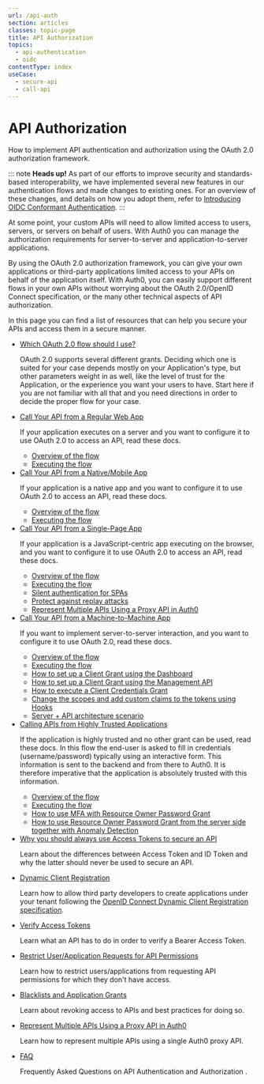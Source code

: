 ```yaml
---
url: /api-auth
section: articles
classes: topic-page
title: API Authorization
topics:
  - api-authentication
  - oidc
contentType: index
useCase:
  - secure-api
  - call-api
---
```


<div class="topic-page-header">
  <div data-name="example" class="topic-page-badge"></div>
  <h1>API Authorization</h1>
  <p>
    How to implement API authentication and authorization using the OAuth 2.0 authorization framework.
  </p>
</div>

::: note
**Heads up!** As part of our efforts to improve security and standards-based interoperability, we have implemented several new features in our authentication flows and made changes to existing ones. For an overview of these changes, and details on how you adopt them, refer to [Introducing OIDC Conformant Authentication](/api-auth/intro).
:::

At some point, your custom APIs will need to allow limited access to users, servers, or servers on behalf of users. With Auth0 you can manage the authorization requirements for server-to-server and application-to-server applications.

By using the OAuth 2.0 authorization framework, you can give your own applications or third-party applications limited access to your APIs on behalf of the application itself. With Auth0, you can easily support different flows in your own APIs without worrying about the OAuth 2.0/OpenID Connect specification, or the many other technical aspects of API authorization.

In this page you can find a list of resources that can help you secure your APIs and access them in a secure manner.

<ul class="topic-links">
  <li>
    <i class="icon icon-budicon-715"></i><a href="/api-auth/which-oauth-flow-to-use">Which OAuth 2.0 flow should I use?</a>
    <p>
      OAuth 2.0 supports several different grants. Deciding which one is suited for your case depends mostly on your Application's type, but other parameters weight in as well, like the level of trust for the Application, or the experience you want your users to have. Start here if you are not familiar with all that and you need directions in order to decide the proper flow for your case.
    </p>
  </li>
  <li>
      <i class="icon icon-budicon-715"></i><a href="/flows/guides/regular-web-app-login-flow/call-api-using-regular-web-app-login-flow">Call Your API from a Regular Web App</a>
    <p>
      If your application executes on a server and you want to configure it to use OAuth 2.0 to access an API, read these docs.
    </p>
    <ul>
      <li>
        <i class="icon icon-budicon-695"></i><a href="/flows/concepts/regular-web-app-login-flow">Overview of the flow</a>
      </li>
      <li>
        <i class="icon icon-budicon-695"></i><a href/flows/guides/regular-web-app-login-flow/call-api-using-regular-web-app-login-flow">Executing the flow</a>
      </li>
    </ul>
  </li>
  <li>
    <i class="icon icon-budicon-715"></i><a href="/flows/guides/mobile-login-flow/call-api-using-mobile-login-flow">Call Your API from a Native/Mobile App</a>
    <p>
      If your application is a native app and you want to configure it to use OAuth 2.0 to access an API, read these docs.
    </p>
    <ul>
      <li>
        <i class="icon icon-budicon-695"></i><a href="/flows/concepts/mobile-login-flow">Overview of the flow</a>
      </li>
      <li>
        <i class="icon icon-budicon-695"></i><a href="/flows/guides/mobile-login-flow/call-api-using-mobile-login-flow">Executing the flow</a>
      </li>
    </ul>
  </li>
  <li>
    <i class="icon icon-budicon-715"></i><a href="/flows/guides/single-page-login-flow/call-api-using-single-page-login-flow">Call Your API from a Single-Page App</a>
    <p>
      If your application is a JavaScript-centric app executing on the browser, and you want to configure it to use OAuth 2.0 to access an API, read these docs.
    </p>
    <ul>
      <li>
        <i class="icon icon-budicon-695"></i><a href="/flows/concepts/single-page-login-flow">Overview of the flow</a>
      </li>
      <li>
        <i class="icon icon-budicon-695"></i><a href="/flows/guides/single-page-login-flow/call-api-using-single-page-login-flow">Executing the flow</a>
      </li>
      <li>
        <i class="icon icon-budicon-695"></i><a href="/api-auth/tutorials/silent-authentication">Silent authentication for SPAs</a>
      </li>
      <li>
        <i class="icon icon-budicon-695"></i><a href="/api-auth/tutorials/nonce">Protect against replay attacks</a>
      </li>
      <li>
        <i class="icon icon-budicon-695"></i><a href="/api-auth/tutorials/represent-multiple-apis">Represent Multiple APIs Using a Proxy API in Auth0</a>
      </li>
    </ul>
  </li>
  <li>
    <i class="icon icon-budicon-715"></i><a href="/flows/guides/m2m-flow/call-api-using-m2m-flow">Call Your API from a Machine-to-Machine App</a>
    <p>
      If you want to implement server-to-server interaction, and you want to configure it to use OAuth 2.0, read these docs.
    </p>
    <ul>
      <li>
        <i class="icon icon-budicon-695"></i><a href="/flows/concepts/m2m-flow">Overview of the flow</a>
      </li>
      <li>
        <i class="icon icon-budicon-695"></i><a href="/flows/guides/m2m-flow/call-api-using-m2m-flow">Executing the flow</a>
      </li>
      <li>
        <i class="icon icon-budicon-695"></i><a href="/api-auth/config/using-the-auth0-dashboard">How to set up a Client Grant using the Dashboard</a>
      </li>
      <li>
        <i class="icon icon-budicon-695"></i><a href="/api-auth/config/using-the-management-api">How to set up a Client Grant using the Management API</a>
      </li>
      <li>
        <i class="icon icon-budicon-695"></i><a href="/api-auth/config/asking-for-access-tokens">How to execute a Client Credentials Grant</a>
      </li>
      <li>
        <i class="icon icon-budicon-695"></i><a href="/api-auth/tutorials/client-credentials/customize-with-hooks">Change the scopes and add custom claims to the tokens using Hooks</a>
      </li>
      <li>
        <i class="icon icon-budicon-695"></i><a href="/architecture-scenarios/application/server-api">Server + API architecture scenario</a>
      </li>
    </ul>
  </li>
  <li>
    <i class="icon icon-budicon-715"></i><a href="/api-auth/grant/password">Calling APIs from Highly Trusted Applications</a>
    <p>
      If the application is highly trusted and no other grant can be used, read these docs. In this flow the end-user is asked to fill in credentials (username/password) typically using an interactive form. This information is sent to the backend and from there to Auth0.  It is therefore imperative that the application is absolutely trusted with this information.
    </p>
    <ul>
      <li>
        <i class="icon icon-budicon-695"></i><a href="/api-auth/grant/password">Overview of the flow</a>
      </li>
      <li>
        <i class="icon icon-budicon-695"></i><a href="/api-auth/tutorials/password-grant">Executing the flow</a>
      </li>
      <li>
        <i class="icon icon-budicon-695"></i><a href="/api-auth/tutorials/multifactor-resource-owner-password">How to use MFA with Resource Owner Password Grant</a>
      </li>
      <li>
        <i class="icon icon-budicon-695"></i><a href="/api-auth/tutorials/using-resource-owner-password-from-server-side">How to use Resource Owner Password Grant from the server side together with Anomaly Detection</a>
      </li>
    </ul>
  </li>
  <li>
    <i class="icon icon-budicon-715"></i><a href="/api-auth/why-use-access-tokens-to-secure-apis">Why you should always use Access Tokens to secure an API</a>
    <p>
      Learn about the differences between Αccess Τoken and ID Τoken and why the latter should never be used to secure an API.
    </p>
  </li>
  <li>
    <i class="icon icon-budicon-715"></i><a href="/api-auth/dynamic-application-registration">Dynamic Client Registration</a>
    <p>
      Learn how to allow third party developers to create applications under your tenant following the <a href="https://openid.net/specs/openid-connect-registration-1_0.html">OpenID Connect Dynamic Client Registration specification</a>.
    </p>
  </li>
  <li>
    <i class="icon icon-budicon-715"></i><a href="/api-auth/tutorials/verify-access-token">Verify Access Tokens</a>
    <p>
      Learn what an API has to do in order to verify a Bearer Access Token.
    </p>
  </li>
  <li>
    <i class="icon icon-budicon-715"></i><a href="/api-auth/restrict-requests-for-scopes">Restrict User/Application Requests for API Permissions</a>
    <p>
      Learn how to restrict users/applications from requesting API permissions for which they don't have access.
    </p>
  </li>
  <li>
    <i class="icon icon-budicon-715"></i><a href="/api-auth/blacklists-vs-grants">Blacklists and Application Grants</a>
    <p>
      Learn about revoking access to APIs and best practices for doing so.
    </p>
  </li>
  <li>
    <i class="icon icon-budicon-715"></i><a href="/api-auth/tutorials/represent-multiple-apis">Represent Multiple APIs Using a Proxy API in Auth0</a>
    <p>
      Learn how to represent multiple APIs using a single Auth0 proxy API.
    </p>
  </li>
  <li>
    <i class="icon icon-budicon-715"></i><a href="/api-auth/faq">FAQ</a>
    <p>
      Frequently Asked Questions on API Authentication and Authorization .
    </p>
  </li>
</ul>
